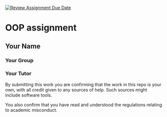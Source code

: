 [![Review Assignment Due Date](https://classroom.github.com/assets/deadline-readme-button-24ddc0f5d75046c5622901739e7c5dd533143b0c8e959d652212380cedb1ea36.svg)](https://classroom.github.com/a/bd6d7b03)

# OOP assignment
## Your Name
### Your Group
### Your Tutor

By submitting this work you are confirming that the work in this repo is your own, with all credit given to any sources of help. Such sources might include software tools.

You also confirm that you have read and understood the regulations relating to academic misconduct.
